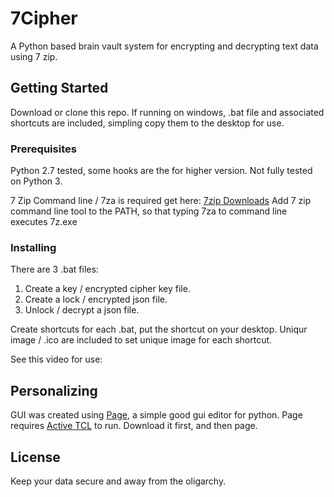 # 7Cipher
A Python based brain vault system for encrypting and decrypting text data using 7 zip.

## Getting Started
Download or clone this repo.  If running on windows, .bat file and associated shortcuts are included, simpling copy them to the desktop for use.

### Prerequisites

Python 2.7 tested, some hooks are the for higher version.  Not fully tested on Python 3.

7 Zip Command line / 7za is required get here: [7zip Downloads](https://www.7-zip.org/download.html)
Add 7 zip command line tool to the PATH, so that typing 7za to command line
executes 7z.exe

### Installing
There are 3 .bat files:
  1. Create a key / encrypted cipher key file.
  2. Create a lock / encrypted json file.
  3. Unlock / decrypt a json file.
  
  Create shortcuts for each .bat, put the shortcut on your desktop.  Uniqur image / .ico are included to set unique image for each shortcut.

See this video for use:

## Personalizing
GUI was created using [Page](https://sourceforge.net/projects/page/), a simple good gui editor for python.
Page requires [Active TCL](https://www.activestate.com/products/activetcl/) to run.  Download it first, and then page.

## License

Keep your data secure and away from the oligarchy.

